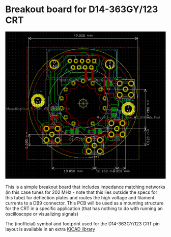 # Breakout board for D14-363GY/123 CRT

![Breakout board](https://raw.githubusercontent.com/tspspi/D14_363GY_123_breakoutPCB/master/crtpcb01.png)

This is a simple breakout board that includes impedance
matching networks (in this case tunes for 202 MHz - note
that this lies outside the specs for this tube) for deflection
plates and routes the high voltage and filament currents
to a DB9 connector. This PCB will be used as a mounting
structure for the CRT in a specific application (that
has nothing to do with running an oscilloscope or
visualizing signals)

The (inofficial) symbol and footprint used for the
D14-363GY/123 CRT pin layout is available in an
extra [KiCAD library](https://github.com/tspspi/tspikicadlibs)
